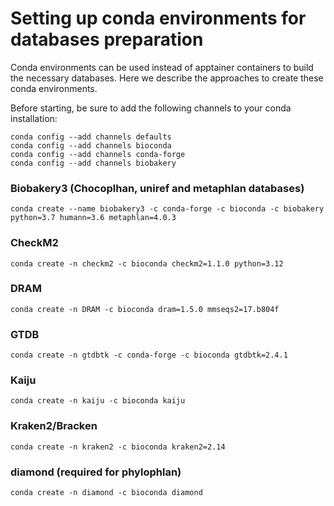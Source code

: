 # Setting up conda environments for databases preparation

Conda environments can be used instead of apptainer containers to build the necessary databases. Here we describe the approaches to create these conda environments.  

Before starting, be sure to add the following channels to your conda installation:  

```shell
conda config --add channels defaults
conda config --add channels bioconda
conda config --add channels conda-forge
conda config --add channels biobakery
```

### Biobakery3 (Chocoplhan, uniref and metaphlan databases)

```shell
conda create --name biobakery3 -c conda-forge -c bioconda -c biobakery python=3.7 humann=3.6 metaphlan=4.0.3
```

### CheckM2

```shell
conda create -n checkm2 -c bioconda checkm2=1.1.0 python=3.12
```

### DRAM

```shell
conda create -n DRAM -c bioconda dram=1.5.0 mmseqs2=17.b804f
```

### GTDB

```shell
conda create -n gtdbtk -c conda-forge -c bioconda gtdbtk=2.4.1
```

### Kaiju

```shell
conda create -n kaiju -c bioconda kaiju
```

### Kraken2/Bracken

```shell
conda create -n kraken2 -c bioconda kraken2=2.14
```

### diamond (required for phylophlan)

```shell
conda create -n diamond -c bioconda diamond
```
